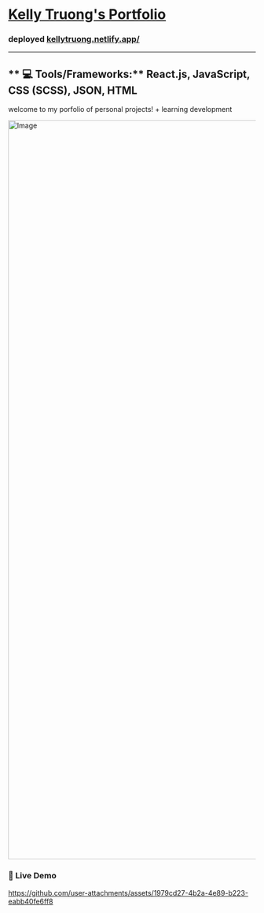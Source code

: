 <h1>
  <a href="https://kellytruong.netlify.app/" target="_blank">Kelly Truong's Portfolio</a>
</h1>

### deployed <a href="https://kellytruong.netlify.app/" target="_blank">kellytruong.netlify.app/</a>
---

** 💻 Tools/Frameworks:** React.js, JavaScript, CSS (SCSS), JSON, HTML
---

welcome to my porfolio of personal projects! + learning development

<img width="1501" alt="Image" src="https://github.com/user-attachments/assets/ddf20633-0efc-444c-b104-b953989f12dd" />

### 📸 Live Demo
https://github.com/user-attachments/assets/1979cd27-4b2a-4e89-b223-eabb40fe6ff8

